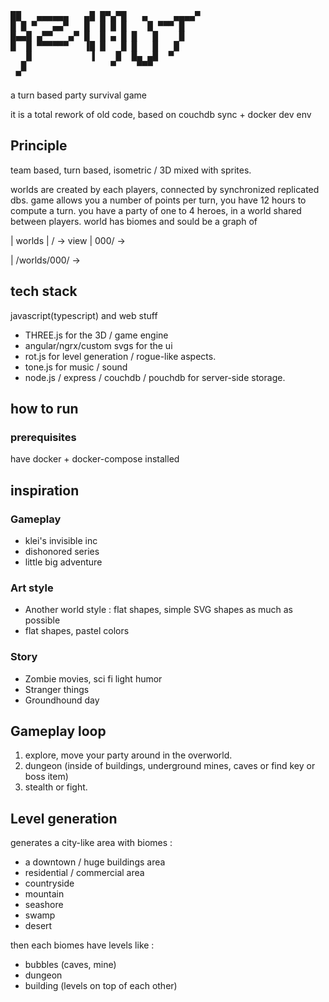 <pre>
██   ▄▄▄▄▄▄   ▄█ █▀▄▀█   ▄     ▄▄▄▄▀ 
█ █ ▀   ▄▄▀   █  █ █ █    █ ▀▀▀ █    
█▄▄█ ▄▀▀   ▄▀ █  █ ▄ █ █   █    █    
█  █ ▀▀▀▀▀▀   ▐█ █   █ █   █   █     
   █           ▐    █  █▄ ▄█  ▀      
  █                ▀    ▀▀▀          
 ▀                                   
</pre>

a turn based party survival game

it is a total rework of old code, based on couchdb sync + docker dev env

## Principle

team based, turn based, isometric / 3D mixed with sprites.

worlds are created by each players, connected by synchronized replicated dbs.
game allows you a number of points per turn, you have 12 hours to compute a turn.
you have a party of one to 4 heroes, in a world shared between players.
world has biomes and sould be a graph of

| worlds
| / -> view
| 000/ -> 

| /worlds/000/ -> 

## tech stack

javascript(typescript) and web stuff

- THREE.js for the 3D / game engine 
- angular/ngrx/custom svgs for the ui
- rot.js for level generation / rogue-like aspects.
- tone.js for music / sound
- node.js / express / couchdb / pouchdb for server-side storage.

## how to run

### prerequisites

have docker + docker-compose installed

## inspiration

### Gameplay

- klei's invisible inc
- dishonored series
- little big adventure

### Art style

- Another world style : flat shapes, simple SVG shapes as much as possible
- flat shapes, pastel colors

### Story

- Zombie movies, sci fi light humor
- Stranger things
- Groundhound day

## Gameplay loop

1. explore, move your party around in the overworld.
2. dungeon (inside of buildings, underground mines, caves or find key or boss item)
3. stealth or fight.

## Level generation

generates a city-like area with biomes :

* a downtown / huge buildings area
* residential / commercial area
* countryside
* mountain
* seashore
* swamp
* desert

then each biomes have levels like :

* bubbles (caves, mine)
* dungeon
* building (levels on top of each other)

